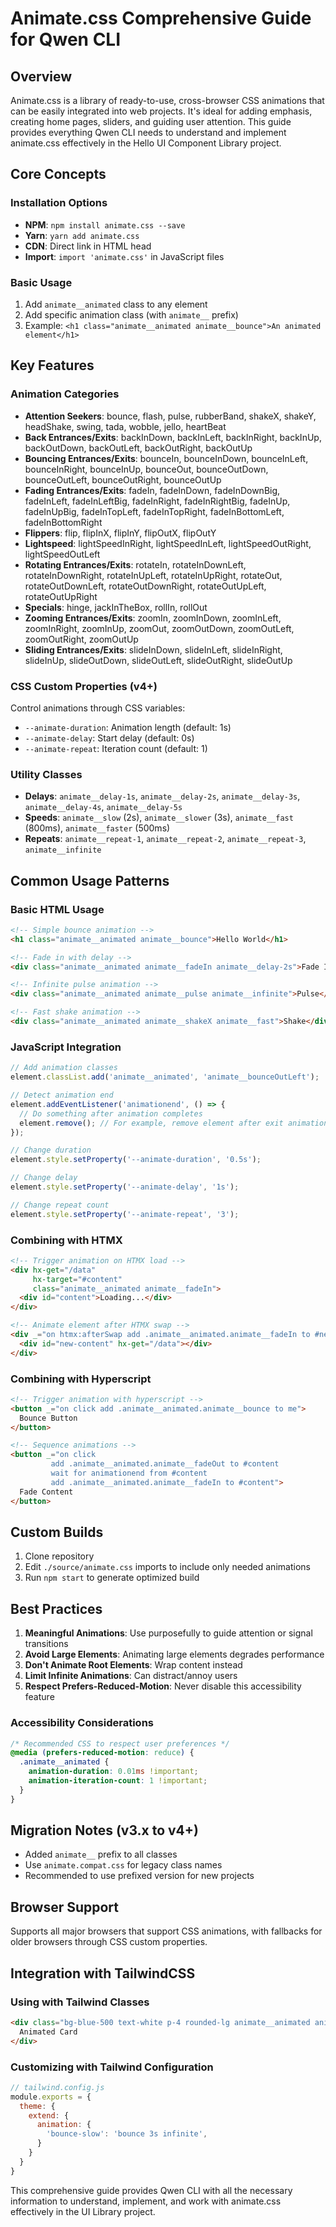 # Animate.css Comprehensive Guide for Qwen CLI

## Overview
Animate.css is a library of ready-to-use, cross-browser CSS animations that can be easily integrated into web projects. It's ideal for adding emphasis, creating home pages, sliders, and guiding user attention. This guide provides everything Qwen CLI needs to understand and implement animate.css effectively in the Hello UI Component Library project.

## Core Concepts

### Installation Options
- **NPM**: `npm install animate.css --save`
- **Yarn**: `yarn add animate.css`
- **CDN**: Direct link in HTML head
- **Import**: `import 'animate.css'` in JavaScript files

### Basic Usage
1. Add `animate__animated` class to any element
2. Add specific animation class (with `animate__` prefix)
3. Example: `<h1 class="animate__animated animate__bounce">An animated element</h1>`

## Key Features

### Animation Categories
- **Attention Seekers**: bounce, flash, pulse, rubberBand, shakeX, shakeY, headShake, swing, tada, wobble, jello, heartBeat
- **Back Entrances/Exits**: backInDown, backInLeft, backInRight, backInUp, backOutDown, backOutLeft, backOutRight, backOutUp
- **Bouncing Entrances/Exits**: bounceIn, bounceInDown, bounceInLeft, bounceInRight, bounceInUp, bounceOut, bounceOutDown, bounceOutLeft, bounceOutRight, bounceOutUp
- **Fading Entrances/Exits**: fadeIn, fadeInDown, fadeInDownBig, fadeInLeft, fadeInLeftBig, fadeInRight, fadeInRightBig, fadeInUp, fadeInUpBig, fadeInTopLeft, fadeInTopRight, fadeInBottomLeft, fadeInBottomRight
- **Flippers**: flip, flipInX, flipInY, flipOutX, flipOutY
- **Lightspeed**: lightSpeedInRight, lightSpeedInLeft, lightSpeedOutRight, lightSpeedOutLeft
- **Rotating Entrances/Exits**: rotateIn, rotateInDownLeft, rotateInDownRight, rotateInUpLeft, rotateInUpRight, rotateOut, rotateOutDownLeft, rotateOutDownRight, rotateOutUpLeft, rotateOutUpRight
- **Specials**: hinge, jackInTheBox, rollIn, rollOut
- **Zooming Entrances/Exits**: zoomIn, zoomInDown, zoomInLeft, zoomInRight, zoomInUp, zoomOut, zoomOutDown, zoomOutLeft, zoomOutRight, zoomOutUp
- **Sliding Entrances/Exits**: slideInDown, slideInLeft, slideInRight, slideInUp, slideOutDown, slideOutLeft, slideOutRight, slideOutUp

### CSS Custom Properties (v4+)
Control animations through CSS variables:
- `--animate-duration`: Animation length (default: 1s)
- `--animate-delay`: Start delay (default: 0s)
- `--animate-repeat`: Iteration count (default: 1)

### Utility Classes
- **Delays**: `animate__delay-1s`, `animate__delay-2s`, `animate__delay-3s`, `animate__delay-4s`, `animate__delay-5s`
- **Speeds**: `animate__slow` (2s), `animate__slower` (3s), `animate__fast` (800ms), `animate__faster` (500ms)
- **Repeats**: `animate__repeat-1`, `animate__repeat-2`, `animate__repeat-3`, `animate__infinite`

## Common Usage Patterns

### Basic HTML Usage
```html
<!-- Simple bounce animation -->
<h1 class="animate__animated animate__bounce">Hello World</h1>

<!-- Fade in with delay -->
<div class="animate__animated animate__fadeIn animate__delay-2s">Fade In</div>

<!-- Infinite pulse animation -->
<div class="animate__animated animate__pulse animate__infinite">Pulse</div>

<!-- Fast shake animation -->
<div class="animate__animated animate__shakeX animate__fast">Shake</div>
```

### JavaScript Integration
```javascript
// Add animation classes
element.classList.add('animate__animated', 'animate__bounceOutLeft');

// Detect animation end
element.addEventListener('animationend', () => {
  // Do something after animation completes
  element.remove(); // For example, remove element after exit animation
});

// Change duration
element.style.setProperty('--animate-duration', '0.5s');

// Change delay
element.style.setProperty('--animate-delay', '1s');

// Change repeat count
element.style.setProperty('--animate-repeat', '3');
```

### Combining with HTMX
```html
<!-- Trigger animation on HTMX load -->
<div hx-get="/data" 
     hx-target="#content"
     class="animate__animated animate__fadeIn">
  <div id="content">Loading...</div>
</div>

<!-- Animate element after HTMX swap -->
<div _="on htmx:afterSwap add .animate__animated.animate__fadeIn to #new-content">
  <div id="new-content" hx-get="/data"></div>
</div>
```

### Combining with Hyperscript
```html
<!-- Trigger animation with hyperscript -->
<button _="on click add .animate__animated.animate__bounce to me">
  Bounce Button
</button>

<!-- Sequence animations -->
<button _="on click 
         add .animate__animated.animate__fadeOut to #content 
         wait for animationend from #content 
         add .animate__animated.animate__fadeIn to #content">
  Fade Content
</button>
```

## Custom Builds

1. Clone repository
2. Edit `./source/animate.css` imports to include only needed animations
3. Run `npm start` to generate optimized build

## Best Practices

1. **Meaningful Animations**: Use purposefully to guide attention or signal transitions
2. **Avoid Large Elements**: Animating large elements degrades performance
3. **Don't Animate Root Elements**: Wrap content instead
4. **Limit Infinite Animations**: Can distract/annoy users
5. **Respect Prefers-Reduced-Motion**: Never disable this accessibility feature

### Accessibility Considerations
```css
/* Recommended CSS to respect user preferences */
@media (prefers-reduced-motion: reduce) {
  .animate__animated {
    animation-duration: 0.01ms !important;
    animation-iteration-count: 1 !important;
  }
}
```

## Migration Notes (v3.x to v4+)
- Added `animate__` prefix to all classes
- Use `animate.compat.css` for legacy class names
- Recommended to use prefixed version for new projects

## Browser Support
Supports all major browsers that support CSS animations, with fallbacks for older browsers through CSS custom properties.

## Integration with TailwindCSS

### Using with Tailwind Classes
```html
<div class="bg-blue-500 text-white p-4 rounded-lg animate__animated animate__fadeIn animate__delay-1s">
  Animated Card
</div>
```

### Customizing with Tailwind Configuration
```javascript
// tailwind.config.js
module.exports = {
  theme: {
    extend: {
      animation: {
        'bounce-slow': 'bounce 3s infinite',
      }
    }
  }
}
```

This comprehensive guide provides Qwen CLI with all the necessary information to understand, implement, and work with animate.css effectively in the UI Library project.